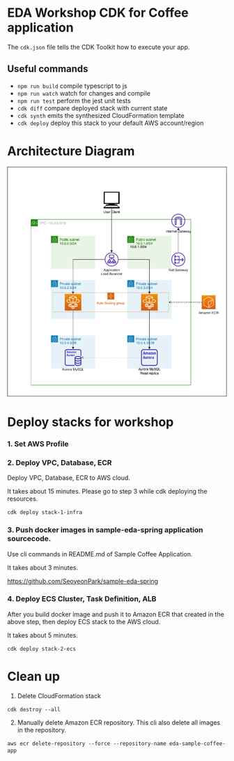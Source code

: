 # EDA Workshop CDK for Coffee application


The `cdk.json` file tells the CDK Toolkit how to execute your app.

## Useful commands

* `npm run build`   compile typescript to js
* `npm run watch`   watch for changes and compile
* `npm run test`    perform the jest unit tests
* `cdk diff`        compare deployed stack with current state
* `cdk synth`       emits the synthesized CloudFormation template
* `cdk deploy`      deploy this stack to your default AWS account/region




# Architecture Diagram

![Monolithic_architecture](./images/architecture_monolith.png)

# Deploy stacks for workshop
### 1. Set AWS Profile

### 2. Deploy VPC, Database, ECR

Deploy VPC, Database, ECR to AWS cloud.

It takes about 15 minutes. Please go to step 3 while cdk deploying the resources.

```
cdk deploy stack-1-infra
```

### 3. Push docker images in sample-eda-spring application sourcecode. 

Use cli commands in README.md of Sample Coffee Application.

It takes about 3 minutes.

https://github.com/SeoyeonPark/sample-eda-spring

### 4. Deploy ECS Cluster, Task Definition, ALB

After you build docker image and push it to Amazon ECR that created in the above step, then deploy ECS stack to the AWS cloud.

It takes about 5 minutes.

```
cdk deploy stack-2-ecs
```

# Clean up

1. Delete CloudFormation stack
```
cdk destroy --all
```

2. Manually delete Amazon ECR repository. This cli also delete all images in the repository.

```
aws ecr delete-repository --force --repository-name eda-sample-coffee-app
```

